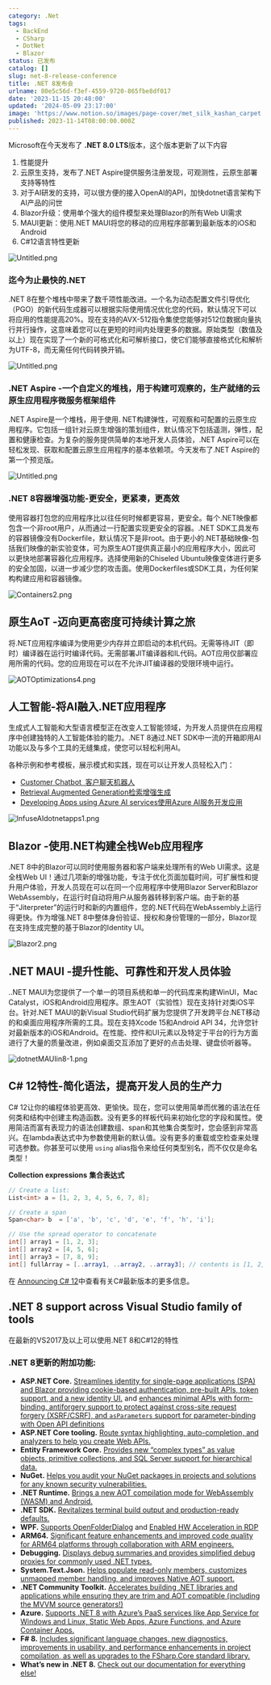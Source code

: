 ```yaml
---
category: .Net
tags:
  - BackEnd
  - CSharp
  - DotNet
  - Blazor
status: 已发布
catalog: []
slug: net-8-release-conference
title: .NET 8发布会
urlname: 80e5c56d-f3ef-4559-9720-865fbe8df017
date: '2023-11-15 20:48:00'
updated: '2024-05-09 23:17:00'
image: 'https://www.notion.so/images/page-cover/met_silk_kashan_carpet.jpg'
published: 2023-11-14T08:00:00.000Z
---
```


Microsoft在今天发布了 **.NET 8.0 LTS**版本，这个版本更新了以下内容

1. 性能提升
2. 云原生支持，发布了.NET Aspire提供服务注册发现，可观测性，云原生部署支持等特性
3. 对于AI研发的支持，可以很方便的接入OpenAI的API，加快dotnet语言架构下AI产品的问世
4. Blazor升级：使用单个强大的组件模型来处理Blazor的所有Web UI需求
5. MAUI更新：使用.NET MAUI将您的移动的应用程序部署到最新版本的iOS和Android
6. C#12语言特性更新

![Untitled.png](https://prod-files-secure.s3.us-west-2.amazonaws.com/5d24fe63-e567-4804-86f9-9fdc62e13082/10cda029-65af-4ea7-b30e-605b2d9e6c57/Untitled.png?X-Amz-Algorithm=AWS4-HMAC-SHA256&X-Amz-Content-Sha256=UNSIGNED-PAYLOAD&X-Amz-Credential=ASIAZI2LB466V6WIAREY%2F20250211%2Fus-west-2%2Fs3%2Faws4_request&X-Amz-Date=20250211T213323Z&X-Amz-Expires=3600&X-Amz-Security-Token=IQoJb3JpZ2luX2VjEMT%2F%2F%2F%2F%2F%2F%2F%2F%2F%2FwEaCXVzLXdlc3QtMiJGMEQCIFo%2BaN4kt%2B%2BjjCBGhL3wcbaVs8MB6GMgQ0cFjgsfAg8OAiANbjPS3QH0RuqJFhyneB12QtQO4amLLu2tm%2BOuXZqlUyqIBAjc%2F%2F%2F%2F%2F%2F%2F%2F%2F%2F8BEAAaDDYzNzQyMzE4MzgwNSIM6Wa164aaUvCwfaYyKtwDw5Q70VA1Tvhp1LBu1F6G1uL4pXcRCz6CYXTwCOj4V%2F83cFRnWq%2BOe6J5J9IWxGOXfEQVBGFPlFSdl8aKLz0YjSBCcK4U0OZiyviCzNfmrSj6c0kzNmQgANMJh1Uxc4xmg0fGkCLlOGNJg4XYBRTI8FbhHW3xYHzB9tZlSsC2StCsg2e6myOZe0pJt%2BZ9XBSlrLpD2z0dpOkTffc%2B%2F57P6TtCXVdN9Ecryt%2FIzAWal5ZT73H74jVlz2t0VXA8RS6kMWuw2l5wbBhFSwpuggBiFz7wWFIqnXgh9kZ7BimoUzURcaGpYOMnwuz2dpcbCa11S0efU9dhqgOR6pAy5qO3gooxZ8F5luWaE75GoHD8lXtH3u6WTqmU7roM2pri%2FqBWwVMeDCM13w6cMSiA18iR7CWmShVyCKl6%2F0F6v88XaJRQ0NtCYmHaI%2BX%2B4L7OarXERMtC%2F6BPVfLfERoEPFXvs0ptphimmEeu6KqTms15ikeuH18b04BkiNIt63YNOyYAhw20RFbwFMLtvIPlsuG8w7iiEPE%2BZFqABYtN%2Fm1BSrDCDhrccKnxIQu7pZ%2Bfxc4TVBYz51IniJ2wIDVY%2BWeNNYcuBVNOwTIjzyHMBeZVJvSyCNk1x7DWfWzdQWIwpceuvQY6pgHKBvjD%2FFHVJzSYWq1agz0ZU8iwAw2DTBeRRT6TvTSaiB%2BgthhkGtKJNqUCXlaEUEAlfRGuD6vMANWt4iWX4ztajc3m%2BC3loE94asjT6r5t7bjsoDeGwkXuVgGlReLxbsgKKSbO69s%2B83wE6EWfPBLOWXj5qCYWos3TEwyKkg5w6Klr8ZEoYuO2hhazSMvyxQ9JXsQkFFrIXF64dsPc67yi3XDnXSRY&X-Amz-Signature=2f9c1db8bf9789e0aa7f9ad6cf54269514078a3182c422c2eee0677f7ea713c8&X-Amz-SignedHeaders=host&x-id=GetObject)


### **迄今为止最快的.NET**


.NET 8在整个堆栈中带来了数千项性能改进。一个名为动态配置文件引导优化（PGO）的新代码生成器可以根据实际使用情况优化您的代码，默认情况下可以将应用的性能提高20%。现在支持的AVX-512指令集使您能够对512位数据向量执行并行操作，这意味着您可以在更短的时间内处理更多的数据。原始类型（数值及以上）现在实现了一个新的可格式化和可解析接口，使它们能够直接格式化和解析为UTF-8，而无需任何代码转换开销。


![Untitled.png](https://prod-files-secure.s3.us-west-2.amazonaws.com/5d24fe63-e567-4804-86f9-9fdc62e13082/edcbf140-d619-4389-a4a6-f97c113ab9f2/Untitled.png?X-Amz-Algorithm=AWS4-HMAC-SHA256&X-Amz-Content-Sha256=UNSIGNED-PAYLOAD&X-Amz-Credential=ASIAZI2LB466V6WIAREY%2F20250211%2Fus-west-2%2Fs3%2Faws4_request&X-Amz-Date=20250211T213323Z&X-Amz-Expires=3600&X-Amz-Security-Token=IQoJb3JpZ2luX2VjEMT%2F%2F%2F%2F%2F%2F%2F%2F%2F%2FwEaCXVzLXdlc3QtMiJGMEQCIFo%2BaN4kt%2B%2BjjCBGhL3wcbaVs8MB6GMgQ0cFjgsfAg8OAiANbjPS3QH0RuqJFhyneB12QtQO4amLLu2tm%2BOuXZqlUyqIBAjc%2F%2F%2F%2F%2F%2F%2F%2F%2F%2F8BEAAaDDYzNzQyMzE4MzgwNSIM6Wa164aaUvCwfaYyKtwDw5Q70VA1Tvhp1LBu1F6G1uL4pXcRCz6CYXTwCOj4V%2F83cFRnWq%2BOe6J5J9IWxGOXfEQVBGFPlFSdl8aKLz0YjSBCcK4U0OZiyviCzNfmrSj6c0kzNmQgANMJh1Uxc4xmg0fGkCLlOGNJg4XYBRTI8FbhHW3xYHzB9tZlSsC2StCsg2e6myOZe0pJt%2BZ9XBSlrLpD2z0dpOkTffc%2B%2F57P6TtCXVdN9Ecryt%2FIzAWal5ZT73H74jVlz2t0VXA8RS6kMWuw2l5wbBhFSwpuggBiFz7wWFIqnXgh9kZ7BimoUzURcaGpYOMnwuz2dpcbCa11S0efU9dhqgOR6pAy5qO3gooxZ8F5luWaE75GoHD8lXtH3u6WTqmU7roM2pri%2FqBWwVMeDCM13w6cMSiA18iR7CWmShVyCKl6%2F0F6v88XaJRQ0NtCYmHaI%2BX%2B4L7OarXERMtC%2F6BPVfLfERoEPFXvs0ptphimmEeu6KqTms15ikeuH18b04BkiNIt63YNOyYAhw20RFbwFMLtvIPlsuG8w7iiEPE%2BZFqABYtN%2Fm1BSrDCDhrccKnxIQu7pZ%2Bfxc4TVBYz51IniJ2wIDVY%2BWeNNYcuBVNOwTIjzyHMBeZVJvSyCNk1x7DWfWzdQWIwpceuvQY6pgHKBvjD%2FFHVJzSYWq1agz0ZU8iwAw2DTBeRRT6TvTSaiB%2BgthhkGtKJNqUCXlaEUEAlfRGuD6vMANWt4iWX4ztajc3m%2BC3loE94asjT6r5t7bjsoDeGwkXuVgGlReLxbsgKKSbO69s%2B83wE6EWfPBLOWXj5qCYWos3TEwyKkg5w6Klr8ZEoYuO2hhazSMvyxQ9JXsQkFFrIXF64dsPc67yi3XDnXSRY&X-Amz-Signature=8ca6f7c9e3cc9e925745f40d49b4b4aa07e6196ca0f47b539db5f88c9420833b&X-Amz-SignedHeaders=host&x-id=GetObject)


### **.NET Aspire -一个自定义的堆栈，用于构建可观察的，生产就绪的云原生应用程序微服务框架组件**


.NET Aspire是一个堆栈，用于使用. NET构建弹性，可观察和可配置的云原生应用程序。它包括一组针对云原生增强的策划组件，默认情况下包括遥测，弹性，配置和健康检查。为复杂的服务提供简单的本地开发人员体验，.NET Aspire可以在轻松发现、获取和配置云原生应用程序的基本依赖项。今天发布了.NET Aspire的第一个预览版。


![Untitled.png](https://prod-files-secure.s3.us-west-2.amazonaws.com/5d24fe63-e567-4804-86f9-9fdc62e13082/ff6a34d3-ac25-412d-9204-a7263d00528f/Untitled.png?X-Amz-Algorithm=AWS4-HMAC-SHA256&X-Amz-Content-Sha256=UNSIGNED-PAYLOAD&X-Amz-Credential=ASIAZI2LB466V6WIAREY%2F20250211%2Fus-west-2%2Fs3%2Faws4_request&X-Amz-Date=20250211T213323Z&X-Amz-Expires=3600&X-Amz-Security-Token=IQoJb3JpZ2luX2VjEMT%2F%2F%2F%2F%2F%2F%2F%2F%2F%2FwEaCXVzLXdlc3QtMiJGMEQCIFo%2BaN4kt%2B%2BjjCBGhL3wcbaVs8MB6GMgQ0cFjgsfAg8OAiANbjPS3QH0RuqJFhyneB12QtQO4amLLu2tm%2BOuXZqlUyqIBAjc%2F%2F%2F%2F%2F%2F%2F%2F%2F%2F8BEAAaDDYzNzQyMzE4MzgwNSIM6Wa164aaUvCwfaYyKtwDw5Q70VA1Tvhp1LBu1F6G1uL4pXcRCz6CYXTwCOj4V%2F83cFRnWq%2BOe6J5J9IWxGOXfEQVBGFPlFSdl8aKLz0YjSBCcK4U0OZiyviCzNfmrSj6c0kzNmQgANMJh1Uxc4xmg0fGkCLlOGNJg4XYBRTI8FbhHW3xYHzB9tZlSsC2StCsg2e6myOZe0pJt%2BZ9XBSlrLpD2z0dpOkTffc%2B%2F57P6TtCXVdN9Ecryt%2FIzAWal5ZT73H74jVlz2t0VXA8RS6kMWuw2l5wbBhFSwpuggBiFz7wWFIqnXgh9kZ7BimoUzURcaGpYOMnwuz2dpcbCa11S0efU9dhqgOR6pAy5qO3gooxZ8F5luWaE75GoHD8lXtH3u6WTqmU7roM2pri%2FqBWwVMeDCM13w6cMSiA18iR7CWmShVyCKl6%2F0F6v88XaJRQ0NtCYmHaI%2BX%2B4L7OarXERMtC%2F6BPVfLfERoEPFXvs0ptphimmEeu6KqTms15ikeuH18b04BkiNIt63YNOyYAhw20RFbwFMLtvIPlsuG8w7iiEPE%2BZFqABYtN%2Fm1BSrDCDhrccKnxIQu7pZ%2Bfxc4TVBYz51IniJ2wIDVY%2BWeNNYcuBVNOwTIjzyHMBeZVJvSyCNk1x7DWfWzdQWIwpceuvQY6pgHKBvjD%2FFHVJzSYWq1agz0ZU8iwAw2DTBeRRT6TvTSaiB%2BgthhkGtKJNqUCXlaEUEAlfRGuD6vMANWt4iWX4ztajc3m%2BC3loE94asjT6r5t7bjsoDeGwkXuVgGlReLxbsgKKSbO69s%2B83wE6EWfPBLOWXj5qCYWos3TEwyKkg5w6Klr8ZEoYuO2hhazSMvyxQ9JXsQkFFrIXF64dsPc67yi3XDnXSRY&X-Amz-Signature=35e9cb7a71283a1d857176ba75accb605b41112929c975d33a1e95a596931a99&X-Amz-SignedHeaders=host&x-id=GetObject)


### **.NET 8容器增强功能-更安全，更紧凑，更高效**


使用容器打包您的应用程序比以往任何时候都更容易，更安全。每个.NET映像都包含一个非root用户，从而通过一行配置实现更安全的容器。.NET SDK工具发布的容器镜像没有Dockerfile，默认情况下是非root。由于更小的.NET基础映像-包括我们映像的新实验变体，可为原生AOT提供真正最小的应用程序大小，因此可以更快地部署容器化应用程序。选择使用新的Chiseled Ubuntu映像变体进行更多的安全加固，以进一步减少您的攻击面。使用Dockerfiles或SDK工具，为任何架构构建应用和容器镜像。


![Containers2.png](https://devblogs.microsoft.com/dotnet/wp-content/uploads/sites/10/2023/11/Containers2.png)


## 原生AoT -迈向更高密度可持续计算之旅


将.NET应用程序编译为使用更少内存并立即启动的本机代码。无需等待JIT（即时）编译器在运行时编译代码。无需部署JIT编译器和IL代码。AOT应用仅部署应用所需的代码。您的应用现在可以在不允许JIT编译器的受限环境中运行。


![AOTOptimizations4.png](https://devblogs.microsoft.com/dotnet/wp-content/uploads/sites/10/2023/11/AOTOptimizations4.png)


## 人工智能-将AI融入.NET应用程序


生成式人工智能和大型语言模型正在改变人工智能领域，为开发人员提供在应用程序中创建独特的人工智能体验的能力。.NET 8通过.NET SDK中一流的开箱即用AI功能以及与多个工具的无缝集成，使您可以轻松利用AI。


各种示例和参考模板，展示模式和实践，现在可以让开发人员轻松入门：

- [Customer Chatbot](https://github.com/dotnet/eShop)[ ](https://github.com/dotnet/eShop)[ 客户聊天机器人](https://github.com/dotnet/eShop)
- [Retrieval Augmented Generation](https://github.com/Azure-Samples/azure-search-openai-demo-csharp)[检索增强生成](https://github.com/Azure-Samples/azure-search-openai-demo-csharp)
- [Developing Apps using Azure AI services](https://devblogs.microsoft.com/dotnet/demystifying-retrieval-augmented-generation-with-dotnet/)[使用Azure AI服务开发应用](https://devblogs.microsoft.com/dotnet/demystifying-retrieval-augmented-generation-with-dotnet/)

![InfuseAIdotnetapps1.png](https://devblogs.microsoft.com/dotnet/wp-content/uploads/sites/10/2023/11/InfuseAIdotnetapps1.png)


## Blazor -使用.NET构建全栈Web应用程序


.NET 8中的Blazor可以同时使用服务器和客户端来处理所有的Web UI需求。这是全栈Web UI！通过几项新的增强功能，专注于优化页面加载时间，可扩展性和提升用户体验，开发人员现在可以在同一个应用程序中使用Blazor Server和Blazor WebAssembly，在运行时自动将用户从服务器转移到客户端。由于新的基于“Jiterpreter”的运行时和新的内置组件，您的.NET代码在WebAssembly上运行得更快。作为增强.NET 8中整体身份验证、授权和身份管理的一部分，Blazor现在支持生成完整的基于Blazor的Identity UI。


![Blazor2.png](https://devblogs.microsoft.com/dotnet/wp-content/uploads/sites/10/2023/11/Blazor2.png)


## .NET MAUI -提升性能、可靠性和开发人员体验


..NET MAUI为您提供了一个单一的项目系统和单一的代码库来构建WinUI，Mac Catalyst，iOS和Android应用程序。原生AOT（实验性）现在支持针对类iOS平台。针对.NET MAUI的新Visual Studio代码扩展为您提供了开发跨平台.NET移动的和桌面应用程序所需的工具。现在支持Xcode 15和Android API 34，允许您针对最新版本的iOS和Android。在性能、控件和UI元素以及特定于平台的行为方面进行了大量的质量改进，例如桌面交互添加了更好的点击处理、键盘侦听器等。


![dotnetMAUIin8-1.png](https://devblogs.microsoft.com/dotnet/wp-content/uploads/sites/10/2023/11/dotnetMAUIin8-1.png)


## C# 12特性-简化语法，提高开发人员的生产力


C# 12让你的编程体验更高效、更愉快。现在，您可以使用简单而优雅的语法在任何类和结构中创建主构造函数。没有更多的样板代码来初始化您的字段和属性。使用简洁而富有表现力的语法创建数组、span和其他集合类型时，您会感到非常高兴。在lambda表达式中为参数使用新的默认值。没有更多的重载或空检查来处理可选参数。你甚至可以使用 `using` alias指令来给任何类型别名，而不仅仅是命名类型！


**Collection expressions** **集合表达式**


```c#
// Create a list:
List<int> a = [1, 2, 3, 4, 5, 6, 7, 8];

// Create a span
Span<char> b  = ['a', 'b', 'c', 'd', 'e', 'f', 'h', 'i'];

// Use the spread operator to concatenate
int[] array1 = [1, 2, 3];
int[] array2 = [4, 5, 6];
int[] array3 = [7, 8, 9];
int[] fullArray = [..array1, ..array2, ..array3]; // contents is [1, 2, 3, 4, 5, 6, 7, 8, 9]
```


在 [Announcing C# 12](https://devblogs.microsoft.com/dotnet/announcing-csharp-12)中查看有关C#最新版本的更多信息。


## .NET 8 support across Visual Studio family of tools


在最新的VS2017及以上可以使用.NET 8和C#12的特性


### .NET 8更新的附加功能:

- **ASP.NET Core.** [Streamlines identity for single-page applications (SPA) and Blazor providing cookie-based authentication, pre-built APIs, token support, and a new identity UI.](https://devblogs.microsoft.com/dotnet/whats-new-with-identity-in-dotnet-8/) and [enhances minimal APIs with form-binding, antiforgery support to protect against cross-site request forgery (XSRF/CSRF), and ](https://learn.microsoft.com/aspnet/core/release-notes/aspnetcore-8.0#minimal-apis)[`asParameters`](https://learn.microsoft.com/aspnet/core/release-notes/aspnetcore-8.0#minimal-apis)[ support for parameter-binding with Open API definitions](https://learn.microsoft.com/aspnet/core/release-notes/aspnetcore-8.0#minimal-apis)
- **ASP.NET Core tooling.** [Route syntax highlighting, auto-completion, and analyzers to help you create Web APIs.](https://devblogs.microsoft.com/dotnet/aspnet-core-route-tooling-dotnet-8/)
- **Entity Framework Core.** [Provides new “complex types” as value objects, primitive collections, and SQL Server support for hierarchical data.](https://devblogs.microsoft.com/dotnet/announcing-ef8-rc2/)
- **NuGet.** [Helps you audit your NuGet packages in projects and solutions for any known security vulnerabilities.](https://learn.microsoft.com/nuget/concepts/auditing-packages)
- **.NET Runtime.** [Brings a new AOT compilation mode for WebAssembly (WASM) and Android.](https://devblogs.microsoft.com/dotnet/announcing-dotnet-8-rc1/#androidstripilafteraot-mode-on-android)
- **.NET SDK.** [Revitalizes terminal build output and production-ready defaults.](https://learn.microsoft.com/dotnet/core/whats-new/dotnet-8#net-sdk)
- **WPF.** [Supports OpenFolderDialog](https://devblogs.microsoft.com/dotnet/wpf-file-dialog-improvements-in-dotnet-8/) and [Enabled HW Acceleration in RDP](https://devblogs.microsoft.com/dotnet/announcing-dotnet-8-rc1/#wpf-hardware-acceleration-in-rdp)
- **ARM64.** [Significant feature enhancements and improved code quality for ARM64 platforms through collaboration with ARM engineers.](https://devblogs.microsoft.com/dotnet/this-arm64-performance-in-dotnet-8/)
- **Debugging.** [Displays debug summaries and provides simplified debug proxies for commonly used .NET types.](https://devblogs.microsoft.com/dotnet/debugging-enhancements-in-dotnet-8/)
- **System.Text.Json.** [Helps populate read-only members, customizes unmapped member handling, and improves Native AOT support.](https://devblogs.microsoft.com/dotnet/system-text-json-in-dotnet-8/)
- **.NET Community Toolkit.** [Accelerates building .NET libraries and applications while ensuring they are trim and AOT compatible (including the MVVM source generators!)](https://devblogs.microsoft.com/dotnet/announcing-the-dotnet-community-toolkit-821/)
- **Azure.** [Supports .NET 8 with Azure’s PaaS services like App Service for Windows and Linux, Static Web Apps, Azure Functions, and Azure Container Apps.](https://aka.ms/appservice-dotnet8)
- **F# 8.** [Includes significant language changes, new diagnostics, improvements in usability, and performance enhancements in project compilation, as well as upgrades to the FSharp.Core standard library.](https://devblogs.microsoft.com/dotnet/announcing-fsharp-8/)
- **What’s new in .NET 8.** [Check out our documentation for everything else!](https://learn.microsoft.com/dotnet/core/whats-new/dotnet-8)
